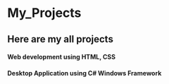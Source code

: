 # My_Projects
## Here are my all projects

#### Web development using HTML, CSS
#### Desktop Application using C# Windows Framework

